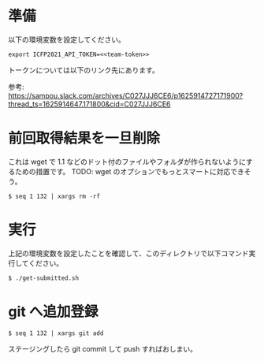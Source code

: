 # 準備

以下の環境変数を設定してください。

```
export ICFP2021_API_TOKEN=<<team-token>>
```

トークンについては以下のリンク先にあります。

参考: https://sampou.slack.com/archives/C027JJJ6CE6/p1625914727171900?thread_ts=1625914647.171800&cid=C027JJJ6CE6

# 前回取得結果を一旦削除

これは wget で 1.1 などのドット付のファイルやフォルダが作られないようにするための措置です。
TODO: wget のオプションでもっとスマートに対応できそう。

```
$ seq 1 132 | xargs rm -rf
```

# 実行

上記の環境変数を設定したことを確認して、このディレクトリで以下コマンド実行してください。

```
$ ./get-submitted.sh
```

# git へ追加登録

```
$ seq 1 132 | xargs git add
```

ステージングしたら git commit して push すればおしまい。

